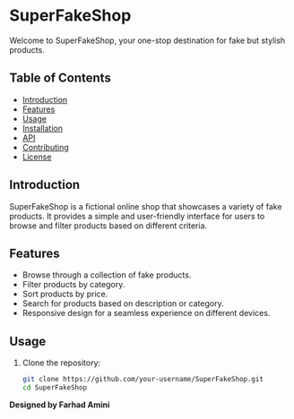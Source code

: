 # SuperFakeShop

Welcome to SuperFakeShop, your one-stop destination for fake but stylish products.

## Table of Contents
- [Introduction](#introduction)
- [Features](#features)
- [Usage](#usage)
- [Installation](#installation)
- [API](#api)
- [Contributing](#contributing)
- [License](#license)

## Introduction
SuperFakeShop is a fictional online shop that showcases a variety of fake products. It provides a simple and user-friendly interface for users to browse and filter products based on different criteria.

## Features
- Browse through a collection of fake products.
- Filter products by category.
- Sort products by price.
- Search for products based on description or category.
- Responsive design for a seamless experience on different devices.

## Usage
1. Clone the repository:
   ```bash
   git clone https://github.com/your-username/SuperFakeShop.git
   cd SuperFakeShop


**Designed by Farhad Amini**